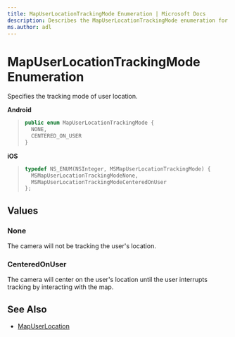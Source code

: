 ```yaml
---
title: MapUserLocationTrackingMode Enumeration | Microsoft Docs
description: Describes the MapUserLocationTrackingMode enumeration for Android and iOS and provides the enumeration's None and CenteredOnUser values.
ms.author: adl
---
```


# MapUserLocationTrackingMode Enumeration

Specifies the tracking mode of user location.

**Android**

>```java
> public enum MapUserLocationTrackingMode {
>   NONE,
>   CENTERED_ON_USER
> }
>```

**iOS**

>```objectivec
> typedef NS_ENUM(NSInteger, MSMapUserLocationTrackingMode) {
>   MSMapUserLocationTrackingModeNone,
>   MSMapUserLocationTrackingModeCenteredOnUser
> };
>```

## Values

### None

The camera will not be tracking the user's location.

### CenteredOnUser

The camera will center on the user's location until the user interrupts tracking by interacting with the map.

## See Also

* [MapUserLocation](mapuserlocation-class.md)